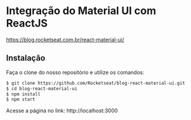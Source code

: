# Integração do Material UI com ReactJS

https://blog.rocketseat.com.br/react-material-ui/

## Instalação

Faça o clone do nosso repositório e utilize os comandos:

```sh
$ git clone https://github.com/Rocketseat/blog-react-material-ui.git
$ cd blog-react-material-ui
$ npm install
$ npm start
```

Acesse a página no link: http://localhost:3000
